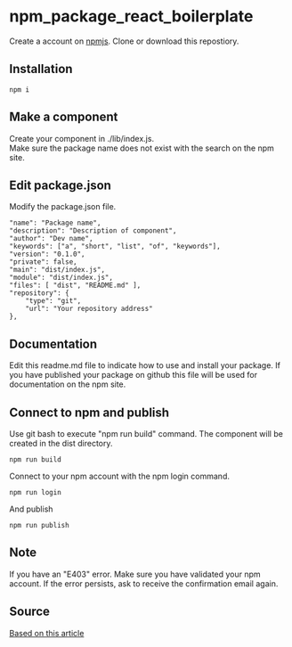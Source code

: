 # npm_package_react_boilerplate

Create a account on [npmjs](https://www.npmjs.com/).
Clone or download this repostiory.

## Installation

```
npm i
```

## Make a component

Create your component in ./lib/index.js.  
Make sure the package name does not exist with the search on the npm site.

## Edit package.json

Modify the package.json file.

```
"name": "Package name",
"description": "Description of component",
"author": "Dev name",
"keywords": ["a", "short", "list", "of", "keywords"],
"version": "0.1.0",
"private": false,
"main": "dist/index.js",
"module": "dist/index.js",
"files": [ "dist", "README.md" ],
"repository": {
    "type": "git",
    "url": "Your repository address"
},
```

## Documentation


Edit this readme.md file to indicate how to use and install your package. If you have published your package on github this file will be used for documentation on the npm site.

## Connect to npm and publish

Use git bash to execute "npm run build" command. The component will be created in the dist directory.

```
npm run build
```

Connect to your npm account with the npm login command.


```
npm run login
```

And publish

```
npm run publish
```

## Note


If you have an "E403" error. Make sure you have validated your npm account. If the error persists, ask to receive the confirmation email again.

## Source


[Based on this article](https://levelup.gitconnected.com/publish-react-components-as-an-npm-package-7a671a2fb7f/)



